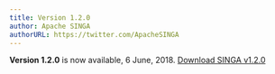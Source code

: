 ```yaml
---
title: Version 1.2.0
author: Apache SINGA
authorURL: https://twitter.com/ApacheSINGA
---
```


**Version 1.2.0** is now available, 6 June, 2018.
[Download SINGA v1.2.0](/docs/download-singa.html#incubating-v120-6-june-2018)
